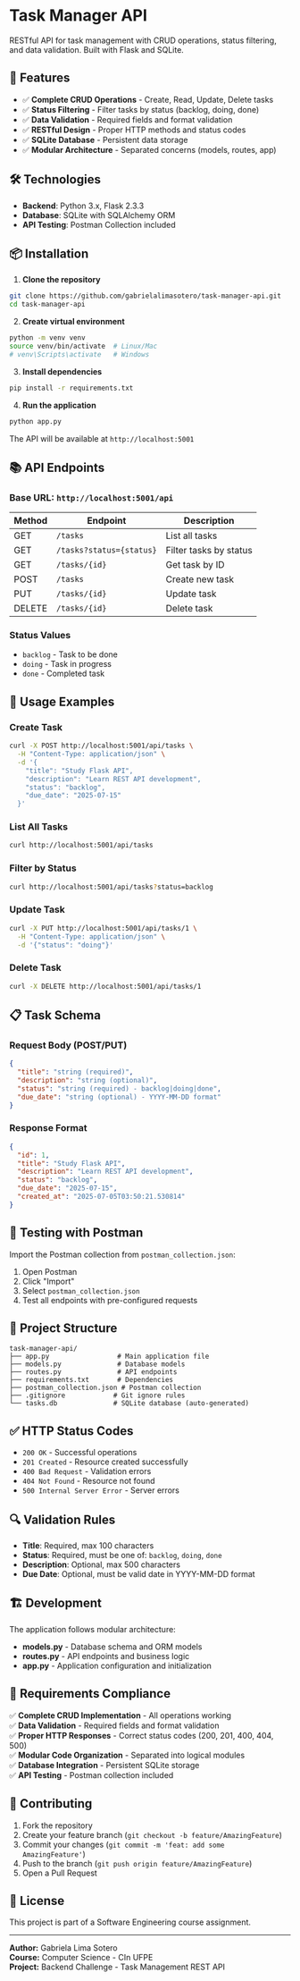 # Task Manager API

RESTful API for task management with CRUD operations, status filtering, and data validation. Built with Flask and SQLite.

## 🚀 Features

- ✅ **Complete CRUD Operations** - Create, Read, Update, Delete tasks
- ✅ **Status Filtering** - Filter tasks by status (backlog, doing, done)
- ✅ **Data Validation** - Required fields and format validation
- ✅ **RESTful Design** - Proper HTTP methods and status codes
- ✅ **SQLite Database** - Persistent data storage
- ✅ **Modular Architecture** - Separated concerns (models, routes, app)

## 🛠️ Technologies

- **Backend**: Python 3.x, Flask 2.3.3
- **Database**: SQLite with SQLAlchemy ORM
- **API Testing**: Postman Collection included

## 📦 Installation

1. **Clone the repository**
```bash
git clone https://github.com/gabrielalimasotero/task-manager-api.git
cd task-manager-api
```

2. **Create virtual environment**
```bash
python -m venv venv
source venv/bin/activate  # Linux/Mac
# venv\Scripts\activate   # Windows
```

3. **Install dependencies**
```bash
pip install -r requirements.txt
```

4. **Run the application**
```bash
python app.py
```

The API will be available at `http://localhost:5001`

## 📚 API Endpoints

### Base URL: `http://localhost:5001/api`

| Method | Endpoint | Description |
|--------|----------|-------------|
| GET | `/tasks` | List all tasks |
| GET | `/tasks?status={status}` | Filter tasks by status |
| GET | `/tasks/{id}` | Get task by ID |
| POST | `/tasks` | Create new task |
| PUT | `/tasks/{id}` | Update task |
| DELETE | `/tasks/{id}` | Delete task |

### Status Values
- `backlog` - Task to be done
- `doing` - Task in progress  
- `done` - Completed task

## 🔧 Usage Examples

### Create Task
```bash
curl -X POST http://localhost:5001/api/tasks \
  -H "Content-Type: application/json" \
  -d '{
    "title": "Study Flask API",
    "description": "Learn REST API development",
    "status": "backlog",
    "due_date": "2025-07-15"
  }'
```

### List All Tasks
```bash
curl http://localhost:5001/api/tasks
```

### Filter by Status
```bash
curl http://localhost:5001/api/tasks?status=backlog
```

### Update Task
```bash
curl -X PUT http://localhost:5001/api/tasks/1 \
  -H "Content-Type: application/json" \
  -d '{"status": "doing"}'
```

### Delete Task
```bash
curl -X DELETE http://localhost:5001/api/tasks/1
```

## 📋 Task Schema

### Request Body (POST/PUT)
```json
{
  "title": "string (required)",
  "description": "string (optional)",
  "status": "string (required) - backlog|doing|done",
  "due_date": "string (optional) - YYYY-MM-DD format"
}
```

### Response Format
```json
{
  "id": 1,
  "title": "Study Flask API",
  "description": "Learn REST API development",
  "status": "backlog",
  "due_date": "2025-07-15",
  "created_at": "2025-07-05T03:50:21.530814"
}
```

## 🧪 Testing with Postman

Import the Postman collection from `postman_collection.json`:

1. Open Postman
2. Click "Import" 
3. Select `postman_collection.json`
4. Test all endpoints with pre-configured requests

## 📁 Project Structure

```
task-manager-api/
├── app.py                 # Main application file
├── models.py              # Database models
├── routes.py              # API endpoints
├── requirements.txt       # Dependencies
├── postman_collection.json # Postman collection
├── .gitignore            # Git ignore rules
└── tasks.db              # SQLite database (auto-generated)
```

## ✅ HTTP Status Codes

- `200 OK` - Successful operations
- `201 Created` - Resource created successfully
- `400 Bad Request` - Validation errors
- `404 Not Found` - Resource not found
- `500 Internal Server Error` - Server errors

## 🔍 Validation Rules

- **Title**: Required, max 100 characters
- **Status**: Required, must be one of: `backlog`, `doing`, `done`
- **Description**: Optional, max 500 characters
- **Due Date**: Optional, must be valid date in YYYY-MM-DD format

## 🏗️ Development

The application follows modular architecture:

- **models.py** - Database schema and ORM models
- **routes.py** - API endpoints and business logic  
- **app.py** - Application configuration and initialization

## 📝 Requirements Compliance

✅ **Complete CRUD Implementation** - All operations working  
✅ **Data Validation** - Required fields and format validation  
✅ **Proper HTTP Responses** - Correct status codes (200, 201, 400, 404, 500)  
✅ **Modular Code Organization** - Separated into logical modules  
✅ **Database Integration** - Persistent SQLite storage  
✅ **API Testing** - Postman collection included

## 🤝 Contributing

1. Fork the repository
2. Create your feature branch (`git checkout -b feature/AmazingFeature`)
3. Commit your changes (`git commit -m 'feat: add some AmazingFeature'`)
4. Push to the branch (`git push origin feature/AmazingFeature`)
5. Open a Pull Request

## 📄 License

This project is part of a Software Engineering course assignment.

---

**Author:** Gabriela Lima Sotero  
**Course:** Computer Science - CIn UFPE  
**Project:** Backend Challenge - Task Management REST API
